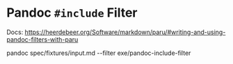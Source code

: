# Pandoc `#include` Filter

Docs:
https://heerdebeer.org/Software/markdown/paru/#writing-and-using-pandoc-filters-with-paru

pandoc spec/fixtures/input.md --filter exe/pandoc-include-filter

